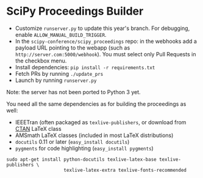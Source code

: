 # SciPy Proceedings Builder

- Customize `runserver.py` to update this year's branch.
  For debugging, enable ``ALLOW_MANUAL_BUILD_TRIGGER``.
- In the `scipy-conference/scipy_proceedings` repo: in the webhooks add a payload 
  URL pointing to the webapp (such as `http://server.com:5000/webhook`). You must 
  select only Pull Requests in the checkbox menu.
- Install dependencies: ``pip install -r requirements.txt``
- Fetch PRs by running `./update_prs`
- Launch by running `runserver.py`

Note: the server has not been ported to Python 3 yet.

You need all the same dependencies as for building the proceedings as well:

 - IEEETran (often packaged as ``texlive-publishers``, or download from
   [CTAN](http://www.ctan.org/tex-archive/macros/latex/contrib/IEEEtran/)
   LaTeX class
 - AMSmath LaTeX classes (included in most LaTeX distributions)
 - `docutils` 0.11 or later (``easy_install docutils``)
 - `pygments` for code highlighting (``easy_install pygments``)

```
sudo apt-get install python-docutils texlive-latex-base texlive-publishers \
                     texlive-latex-extra texlive-fonts-recommended
```

